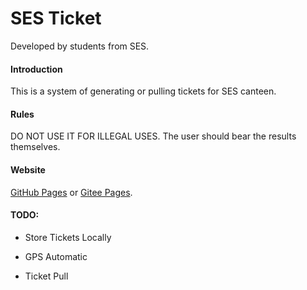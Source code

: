 # SES Ticket

Developed by students from SES.

#### Introduction

This is a system of generating or pulling tickets for SES canteen.

#### Rules

DO NOT USE IT FOR ILLEGAL USES. The user should bear the results themselves.

#### Website

[GitHub Pages](https://easonsyc.github.io/sesticket) or [Gitee Pages](https://easonsyc.gitee.io/sesticket).

#### TODO:

- Store Tickets Locally

- GPS Automatic

- Ticket Pull
